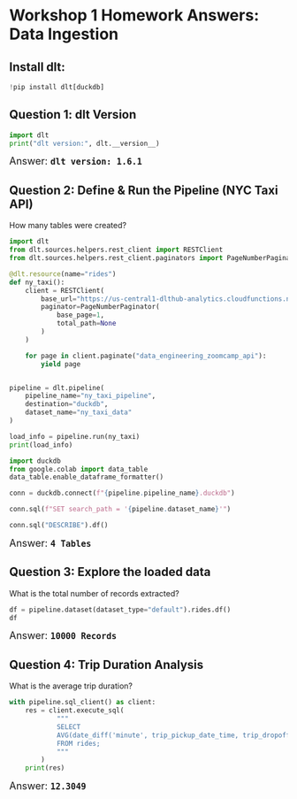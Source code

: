 # Workshop 1 Homework Answers: Data Ingestion


## Install dlt:

```python
!pip install dlt[duckdb]
```

## Question 1: dlt Version

```python
import dlt
print("dlt version:", dlt.__version__)
```

<span style="font-size: 18px;">Answer: **`dlt version: 1.6.1`**</span>

## Question 2: Define & Run the Pipeline (NYC Taxi API)

How many tables were created?

```python 
import dlt
from dlt.sources.helpers.rest_client import RESTClient
from dlt.sources.helpers.rest_client.paginators import PageNumberPaginator

@dlt.resource(name="rides")
def ny_taxi():
    client = RESTClient(
        base_url="https://us-central1-dlthub-analytics.cloudfunctions.net",
        paginator=PageNumberPaginator(
            base_page=1,
            total_path=None
        )
    )

    for page in client.paginate("data_engineering_zoomcamp_api"):
        yield page


pipeline = dlt.pipeline(
    pipeline_name="ny_taxi_pipeline",
    destination="duckdb",
    dataset_name="ny_taxi_data"
)

load_info = pipeline.run(ny_taxi)
print(load_info)

import duckdb
from google.colab import data_table
data_table.enable_dataframe_formatter()

conn = duckdb.connect(f"{pipeline.pipeline_name}.duckdb")

conn.sql(f"SET search_path = '{pipeline.dataset_name}'")

conn.sql("DESCRIBE").df()
```

<span style="font-size: 18px;">Answer: **`4 Tables`**</span>

## Question 3: Explore the loaded data

What is the total number of records extracted?

```python
df = pipeline.dataset(dataset_type="default").rides.df()
df
```

<span style="font-size: 18px;">Answer: **`10000 Records`**</span>

## Question 4: Trip Duration Analysis
What is the average trip duration?

```python
with pipeline.sql_client() as client:
    res = client.execute_sql(
            """
            SELECT
            AVG(date_diff('minute', trip_pickup_date_time, trip_dropoff_date_time))
            FROM rides;
            """
        )
    print(res)
```

<span style="font-size: 18px;">Answer: **`12.3049`**</span>
